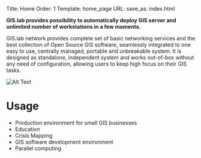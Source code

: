 Title: Home
Order: 1
Template: home_page
URL:
save_as: index.html

__GIS.lab provides possibility to automatically deploy GIS server and unlimited number of workstations in a few moments.__

GIS.lab network provides complete set of basic networking services and the best collection of Open Source GIS software, seamlessly integrated to one easy to use, centrally managed, portable and unbreakable system. It is designed as standalone, independent system and works out-of-box without any need of configuration, allowing users to keep high focus on their GIS tasks.

![Alt Text]({filename}/images/gislab-architecture.png)


# Usage
* Production environment for small GIS businesses
* Education
* Crisis Mapping
* GIS software development environment
* Parallel computing
